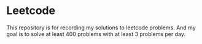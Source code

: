 # Leetcode

This repository is for recording my solutions to leetcode problems. And my goal is to solve at least 400 problems with at least 3 problems per day.
